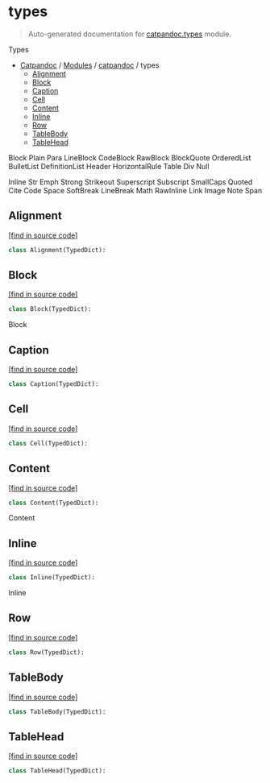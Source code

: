 # types

> Auto-generated documentation for [catpandoc.types](../../catpandoc/types.py) module.

Types

- [Catpandoc](../README.md#catpandoc-index) / [Modules](../README.md#catpandoc-modules) / [catpandoc](index.md#catpandoc) / types
    - [Alignment](#alignment)
    - [Block](#block)
    - [Caption](#caption)
    - [Cell](#cell)
    - [Content](#content)
    - [Inline](#inline)
    - [Row](#row)
    - [TableBody](#tablebody)
    - [TableHead](#tablehead)

Block
 Plain
 Para
 LineBlock
 CodeBlock
 RawBlock
 BlockQuote
 OrderedList
 BulletList
 DefinitionList
 Header
 HorizontalRule
 Table
 Div
 Null

Inline
 Str
 Emph
 Strong
 Strikeout
 Superscript
 Subscript
 SmallCaps
 Quoted
 Cite
 Code
 Space
 SoftBreak
 LineBreak
 Math
 RawInline
 Link
 Image
 Note
 Span

## Alignment

[[find in source code]](../../catpandoc/types.py#L67)

```python
class Alignment(TypedDict):
```

## Block

[[find in source code]](../../catpandoc/types.py#L52)

```python
class Block(TypedDict):
```

Block

## Caption

[[find in source code]](../../catpandoc/types.py#L63)

```python
class Caption(TypedDict):
```

## Cell

[[find in source code]](../../catpandoc/types.py#L70)

```python
class Cell(TypedDict):
```

## Content

[[find in source code]](../../catpandoc/types.py#L57)

```python
class Content(TypedDict):
```

Content

## Inline

[[find in source code]](../../catpandoc/types.py#L46)

```python
class Inline(TypedDict):
```

Inline

## Row

[[find in source code]](../../catpandoc/types.py#L74)

```python
class Row(TypedDict):
```

## TableBody

[[find in source code]](../../catpandoc/types.py#L83)

```python
class TableBody(TypedDict):
```

## TableHead

[[find in source code]](../../catpandoc/types.py#L78)

```python
class TableHead(TypedDict):
```
